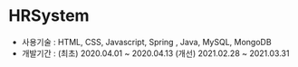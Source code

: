 # HRSystem

- 사용기술 : HTML, CSS, Javascript, Spring , Java, MySQL, MongoDB
- 개발기간 : 
(최초) 2020.04.01 ~ 2020.04.13
(개선) 2021.02.28 ~ 2021.03.31
